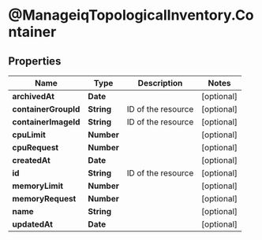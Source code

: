 # @ManageiqTopologicalInventory.Container

## Properties
Name | Type | Description | Notes
------------ | ------------- | ------------- | -------------
**archivedAt** | **Date** |  | [optional] 
**containerGroupId** | **String** | ID of the resource | [optional] 
**containerImageId** | **String** | ID of the resource | [optional] 
**cpuLimit** | **Number** |  | [optional] 
**cpuRequest** | **Number** |  | [optional] 
**createdAt** | **Date** |  | [optional] 
**id** | **String** | ID of the resource | [optional] 
**memoryLimit** | **Number** |  | [optional] 
**memoryRequest** | **Number** |  | [optional] 
**name** | **String** |  | [optional] 
**updatedAt** | **Date** |  | [optional] 


